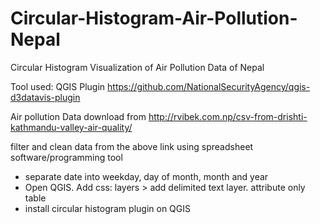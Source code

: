 # Circular-Histogram-Air-Pollution-Nepal
Circular Histogram Visualization of Air Pollution Data of Nepal

Tool used: QGIS Plugin https://github.com/NationalSecurityAgency/qgis-d3datavis-plugin

Air pollution Data download from http://rvibek.com.np/csv-from-drishti-kathmandu-valley-air-quality/

filter and clean data from the above link using spreadsheet software/programming tool
  - separate date into weekday, day of month, month and year 
  - Open QGIS. Add css: layers > add delimited text layer. attribute only table
  - install circular histogram plugin on QGIS
  
  



